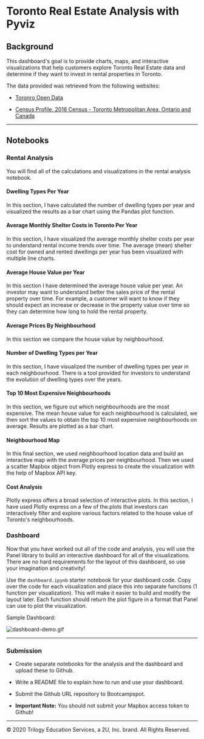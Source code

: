 # Toronto Real Estate Analysis with Pyviz

## Background

This dashboard's goal is to provide charts, maps, and interactive visualizations that help customers explore Toronto Real Estate data and determine if they want to invest in rental properties in Toronto.


The data provided was retrieved from the following websites:

* [Toronro Open Data](https://open.toronto.ca/)

* [Census Profile, 2016 Census - Toronto Metropolitan Area, Ontario and Canada](https://www12.statcan.gc.ca/census-recensement/2016/dp-pd/prof/details/page.cfm?Lang=E&Geo1=CMACA&Code1=535&Geo2=PR&Code2=01&SearchText=toronto&SearchType=Begins&SearchPR=01&B1=All&TABID=1&type=0)

---
## Notebooks

### Rental Analysis

You will find all of the calculations and visualizations in the rental analysis notebook.

#### Dwelling Types Per Year

In this section, I have calculated the number of dwelling types per year and visualized the results as a bar chart using the Pandas plot function.

#### Average Monthly Shelter Costs in Toronto Per Year

In this section, I have visualized the average monthly shelter costs per year to understand rental income trends over time. The average (mean) shelter cost for owned and rented dwellings per year has been visualized with multiple line charts.

#### Average House Value per Year

In this section I have determined the average house value per year. An investor may want to understand better the sales price of the rental property over time. For example, a customer will want to know if they should expect an increase or decrease in the property value over time so they can determine how long to hold the rental property.

#### Average Prices By Neighbourhood

In this section we compare the house value by neighbourhood.

#### Number of Dwelling Types per Year

In this section, I have visualized the number of dwelling types per year in each neighbourhood. There is a tool provided for investors to understand the evolution of dwelling types over the years.

#### Top 10 Most Expensive Neighbourhoods

In this section, we figure out which neighbourhoods are the most expensive. The mean house value for each neighbourhood is calculated, we then sort the values to obtain the top 10 most expensive neighbourhoods on average. Results are plotted as a bar chart.

#### Neighbourhood Map

In this final section, we used neighbourhood location data and build an interactive map with the average prices per neighbourhood. Then we used a scatter Mapbox object from Plotly express to create the visualization with the help of Mapbox API key.

#### Cost Analysis 

Plotly express offers a broad selection of interactive plots. In this section, I have used Plotly express on a few of the.plots that investors can interactively filter and explore various factors related to the house value of Toronto's neighbourhoods.

### Dashboard

Now that you have worked out all of the code and analysis, you will use the Panel library to build an interactive dashboard for all of the visualizations. There are no hard requirements for the layout of this dashboard, so use your imagination and creativity!

Use the `dashboard.ipynb` starter notebook for your dashboard code. Copy over the code for each visualization and place this into separate functions (1 function per visualization). This will make it easier to build and modify the layout later. Each function should return the plot figure in a format that Panel can use to plot the visualization.

Sample Dashboard:

  ![dashboard-demo.gif](Images/dashboard-demo.gif)

---

### Submission

* Create separate notebooks for the analysis and the dashboard and upload these to Github.

* Write a README file to explain how to run and use your dashboard.

* Submit the Github URL repository to Bootcampspot.

* **Important Note:** You should not submit your Mapbox access token to Github!

---

© 2020 Trilogy Education Services, a 2U, Inc. brand. All Rights Reserved.
